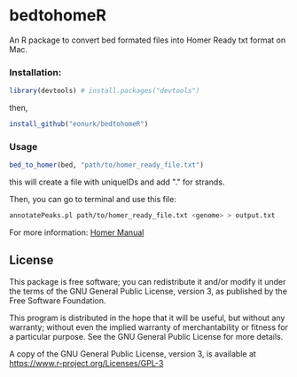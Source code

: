 # bedtohomeR

An R package to convert bed formated files into Homer Ready txt format on Mac.


### Installation:
```r 
library(devtools) # install.packages("devtools")
```
then,
```r
install_github("eonurk/bedtohomeR")
```

### Usage

```r
bed_to_homer(bed, "path/to/homer_ready_file.txt")
```
this will create a file with uniqueIDs and add "." for strands.

Then, you can go to terminal and use this file:

```bash
annotatePeaks.pl path/to/homer_ready_file.txt <genome> > output.txt
```
For more information: [Homer Manual](http://homer.ucsd.edu/homer/ngs/annotation.html)

## License

This package is free software; you can redistribute it and/or modify it
under the terms of the GNU General Public License, version 3, as
published by the Free Software Foundation.

This program is distributed in the hope that it will be useful, but
without any warranty; without even the implied warranty of
merchantability or fitness for a particular purpose.  See the GNU
General Public License for more details.

A copy of the GNU General Public License, version 3, is available at
<https://www.r-project.org/Licenses/GPL-3>